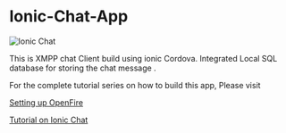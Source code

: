 # Ionic-Chat-App

![Ionic Chat](https://raw.githubusercontent.com/arjunsk/Ionic-XMPP-Chat-Client-with-SQL/master/Screenshots/background.png)

This is XMPP chat Client build using ionic Cordova. Integrated Local SQL database for storing the chat message .

For the complete tutorial series on how to build this app, Please visit 

[Setting up OpenFire](http://www.arjunsk.com/html5/part-1-xmpp-chat-in-ionic-cordova-setting-server-in-local-host/)

[Tutorial on Ionic Chat](http://www.arjunsk.com/html5/part-2-ionic-xmpp-chat-client-using-strophe-js/)

